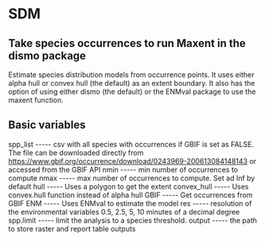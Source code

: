 # SDM
## Take species occurrences to run Maxent in the dismo package

Estimate species distribution models from occurrence points. It uses either alpha hull or convex hull (the default) as an extent boundary. It also has the option of using either dismo (the default) or the ENMval package to use the maxent function.

## Basic variables

 spp_list -----   csv with all species with occurrences if GBIF is set as FALSE. The file can be downloaded directly from https://www.gbif.org/occurrence/download/0243969-200613084148143 or accessed from the GBIF API
 nmin   -----     min number of occurrences to compute
 nmax   -----     max number of occurrences to compute. Set ad Inf by default
 hull   -----     Uses a polygon to get the extent
 convex_hull ----- Uses convex.hull function instead of alpha hull
 GBIF   -----     Get occurrences from GBIF
 ENM   -----      Uses ENMval to estimate the model
 res   -----      resolution of the environmental variables 0.5, 2.5, 5, 10 minutes of a decimal degree
 spp.limit -----  limit the analysis to a species threshold.
 output -----    the path to store raster and report table outputs
